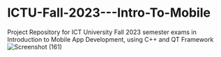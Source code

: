 # ICTU-Fall-2023---Intro-To-Mobile
Project Repository for ICT University Fall 2023 semester exams in Introduction to Mobile App Development, using C++ and QT Framework
![Screenshot (161)](https://user-images.githubusercontent.com/100780969/216730496-673500cc-b49a-4b80-874d-0de25a2291cd.png)
